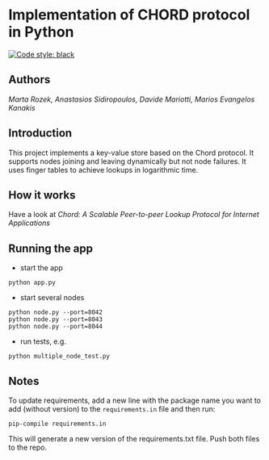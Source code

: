 
# Implementation of CHORD protocol in Python

[![Code style: black](https://img.shields.io/badge/code%20style-black-000000.svg)](https://github.com/ambv/black)
## Authors
_Marta Rozek, Anastasios Sidiropoulos, Davide Mariotti, Marios Evangelos Kanakis_
## Introduction
This project implements a key-value store based on the Chord protocol.
It supports nodes joining and leaving dynamically but not node failures.
It uses finger tables to achieve lookups in logarithmic time.
## How it works
Have a look at _Chord: A Scalable Peer-to-peer Lookup Protocol for Internet Applications_
## Running the app
* start the app
```
python app.py
```
* start several nodes
```
python node.py --port=8042
python node.py --port=8043
python node.py --port=8044
```
* run tests, e.g.
```
python multiple_node_test.py
```
## Notes
To update requirements, add a new line with the package name you want to add (without version) to the `requirements.in` file and then run:
```
pip-compile requirements.in
```
This will generate a new version of the requirements.txt file. Push both files to the repo.
